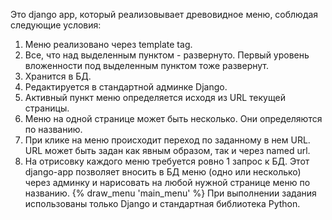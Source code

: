 Это django app, который реализовывает древовидное меню, соблюдая следующие условия:
1) Меню реализовано через template tag.
2) Все, что над выделенным пунктом - развернуто. Первый уровень вложенности под выделенным пунктом тоже развернут.
3) Хранится в БД.
4) Редактируется в стандартной админке Django.
5) Активный пункт меню определяется исходя из URL текущей страницы.
6) Меню на одной странице может быть несколько. Они определяются по названию.
7) При клике на меню происходит переход по заданному в нем URL. URL может быть задан как явным образом, так и через named url.
8) На отрисовку каждого меню требуется ровно 1 запрос к БД.
 Этот django-app позволяет вносить в БД меню (одно или несколько) через админку и нарисовать на любой нужной странице меню по названию.
 {% draw_menu 'main_menu' %}
 При выполнении задания использованы только Django и стандартная библиотека Python.
